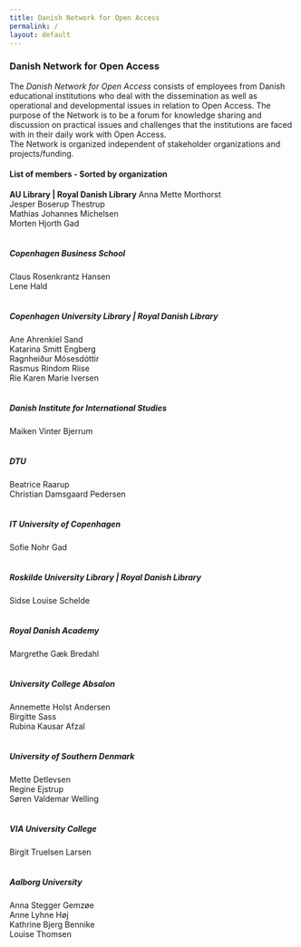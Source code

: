 ```yaml
---
title: Danish Network for Open Access 
permalink: /
layout: default
---
```


### Danish Network for Open Access

The _Danish Network for Open Access_ consists of employees from Danish educational institutions 
who deal with the dissemination as well as operational and developmental issues in relation to Open Access. 
The purpose of the Network is to be a forum for knowledge sharing and discussion on practical issues and challenges 
that the institutions are faced with in their daily work with Open Access.<br/> 
The Network is organized independent of stakeholder organizations and projects/funding.

#### List of members - Sorted by organization

**AU Library | Royal Danish Library**
Anna Mette Morthorst<br/>
Jesper Boserup Thestrup<br/>
Mathias Johannes Michelsen<br/>
Morten Hjorth Gad<br/><br/>

##### Copenhagen Business School
Claus Rosenkrantz Hansen<br/>
Lene Hald<br/><br/>

##### Copenhagen University Library | Royal Danish Library
Ane Ahrenkiel Sand<br/>
Katarina Smitt Engberg<br/>
Ragnheiður Mósesdóttir<br/>
Rasmus Rindom Riise<br/>
Rie Karen Marie Iversen<br/><br/>

##### Danish Institute for International Studies
Maiken Vinter Bjerrum<br/><br/>

##### DTU
Beatrice Raarup<br/>
Christian Damsgaard Pedersen<br/><br/>

##### IT University of Copenhagen
Sofie Nohr Gad<br/><br/>

##### Roskilde University Library | Royal Danish Library
Sidse Louise Schelde<br/><br/>

##### Royal Danish Academy
Margrethe Gæk Bredahl<br/><br/>

##### University College Absalon
Annemette Holst Andersen<br/>
Birgitte Sass<br/>
Rubina Kausar Afzal<br/><br/>

##### University of Southern Denmark
Mette Detlevsen<br/>
Regine Ejstrup<br/>
Søren Valdemar Welling<br/><br/>

##### VIA University College
Birgit Truelsen Larsen<br/><br/>

##### Aalborg University
Anna Stegger Gemzøe<br/>
Anne Lyhne Høj<br/>
Kathrine Bjerg Bennike<br/> 
Louise Thomsen<br/>
